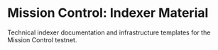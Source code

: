 # Mission Control: Indexer Material

Technical indexer documentation and infrastructure templates for the Mission Control testnet.
